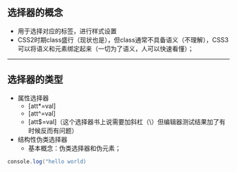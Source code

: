 ## 选择器的概念
* 用于选择对应的标签，进行样式设置
* CSS2时期class盛行（现状也是），但class通常不具备语义（不理解），CSS3可以将语义和元素绑定起来（一切为了语义，人可以快速看懂）；


****
## 选择器的类型
* 属性选择器
   * [att*=val]
   * [att^=val]
   * [att$=val]（这个选择器书上说需要加斜杠（\）但编辑器测试结果加了有时候反而有问题）
* 结构性伪类选择器
   * 基本概念：伪类选择器和伪元素；
```java
console.log("hello world)
```
